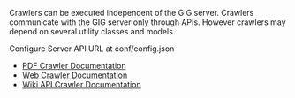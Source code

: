 
Crawlers can be executed independent of the GIG server.
Crawlers communicate with the GIG server only through APIs.
However crawlers may depend on several utility classes and models

Configure Server API URL at conf/config.json

* [PDF Crawler Documentation](pdf_crawler/README.md)
* [Web Crawler Documentation](web_crawler/README.md)
* [Wiki API Crawler Documentation](wiki_api_crawler/README.md)